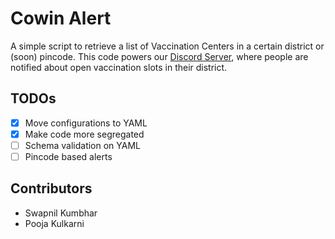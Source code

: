 # Cowin Alert

A simple script to retrieve a list of Vaccination Centers in a certain district or (soon) pincode. This code powers our [Discord Server](https://discord.gg/naCbehf86z), where people are notified about open vaccination slots in their district.

## TODOs

- [x] Move configurations to YAML
- [x] Make code more segregated
- [ ] Schema validation on YAML
- [ ] Pincode based alerts

## Contributors
- Swapnil Kumbhar
- Pooja Kulkarni


